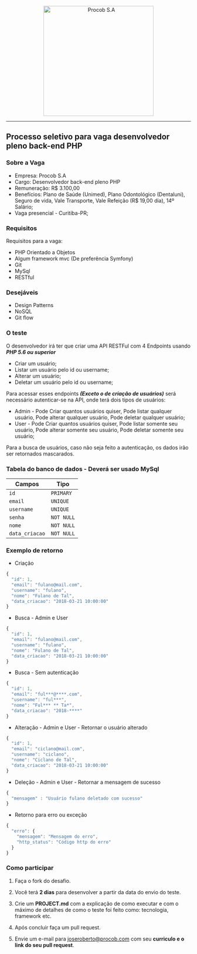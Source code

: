 <p align="center">
  <a href="http://www.procob.com">
      <img src="https://i.imgur.com/vsdxA6H.jpg" alt="Procob S.A" width="300px"/>
  </a>
</p>

___


## Processo seletivo para vaga desenvolvedor pleno back-end PHP 

### Sobre a Vaga

- Empresa: Procob S.A
- Cargo: Desenvolvedor back-end pleno PHP
- Remuneração: R$ 3.100,00
- Benefícios: Plano de Saúde (Unimed), Plano Odontológico (Dentaluni), Seguro de vida, Vale Transporte, Vale Refeição (R$ 19,00 dia), 14º Salário;
- Vaga presencial - Curitiba-PR;

### Requisitos

Requisitos para a vaga:

- PHP Orientado a Objetos
- Algum framework mvc (De preferência Symfony)
- Git
- MySql
- RESTful

### Desejáveis

- Design Patterns
- NoSQL
- Git flow


### O teste

O desenvolvedor irá ter que criar uma API RESTFul com 4 Endpoints usando ***PHP 5.6 ou superior***

- Criar um usuário;
- Listar um usuário pelo id ou username;
- Alterar um usuário;
- Deletar um usuário pelo id ou username;

Para acessar esses endpoints ***(Exceto o de criação de usuários)*** será necessário autenticar-se na API, onde terá dois tipos de usuários:

- Admin - Pode Criar quantos usuários quiser, Pode listar qualquer usuário, Pode alterar qualquer usuário, Pode deletar qualquer usuário;
- User  - Pode Criar quantos usuários quiser, Pode listar somente seu usuário, Pode alterar somente seu usuário, Pode deletar somente seu usuário;

Para a busca de usuários, caso não seja feito a autenticação, os dados irão ser retornados mascarados.

### Tabela do banco de dados - Deverá ser usado MySql

| Campos            | Tipo      |
| ------------------|-----------|
| `id`              |`PRIMARY`  |
| `email`           |`UNIQUE`   |
| `username`       	|`UNIQUE`   |
| `senha`           |`NOT NULL` |
| `nome`       		|`NOT NULL` |
| `data_criacao`    |`NOT NULL` |


### Exemplo de retorno

- Criação

```javascript
{
  "id": 1,
  "email": "fulano@mail.com",
  "username": "fulano",
  "nome": "Fulano de Tal",
  "data_criacao": "2018-03-21 10:00:00"
}
```

- Busca - Admin e User

```javascript
{
  "id": 1,
  "email": "fulano@mail.com",
  "username": "fulano",
  "nome": "Fulano de Tal",
  "data_criacao": "2018-03-21 10:00:00"
}
```

- Busca - Sem autenticação

```javascript
{
  "id": 1,
  "email": "ful***@****.com",
  "username": "ful***",
  "nome": "Ful*** ** Ta*",
  "data_criacao": "2018-****"
}
```

- Alteração - Admin e User - Retornar o usuário alterado

```javascript
{
  "id": 1,
  "email": "ciclano@mail.com",
  "username": "ciclano",
  "nome": "Ciclano de Tal",
  "data_criacao": "2018-03-21 10:00:00"
}
```

- Deleção - Admin e User - Retornar a mensagem de sucesso

```javascript
{
  "mensagem" : "Usuário fulano deletado com sucesso"
}
```

- Retorno para erro ou exceção

```javascript
{
  "erro": {
    "mensagem": "Mensagem do erro",
    "http_status": "Código http do erro"
  }
}
```

### Como participar

1. Faça o fork do desafio.

2. Você terá **2 dias** para desenvolver a partir da data do envio do teste. 

3. Crie um **PROJECT.md** com a explicação de como executar e com o máximo de detalhes de como o teste foi feito como: tecnologia, framework etc.

4. Após concluir faça um pull request.

5. Envie um e-mail para joseroberto@procob.com com seu **curriculo e o link do seu pull request**.